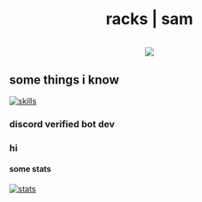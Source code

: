 <h1 align="center">
  racks | sam
  <br><br>
  <img src="https://komarev.com/ghpvc/?username=raxracks">
</h1>

## some things i know
[![skills](https://skillicons.dev/icons?i=bash,blender,bootstrap,c,cpp,cloudflare,deno,discord,dotnet,express,git,react,lua,md,mongodb,nestjs,nextjs,visualstudio,vscode,ts,js,html,css,wasm,java,androidstudio,go,postgres,kotlin)](https://skillicons.dev)

### discord verified bot dev

### hi

#### some stats
[![stats](https://github-readme-stats.vercel.app/api?username=raxracks&theme=monokai)](https://github.com/anuraghazra/github-readme-stats)
